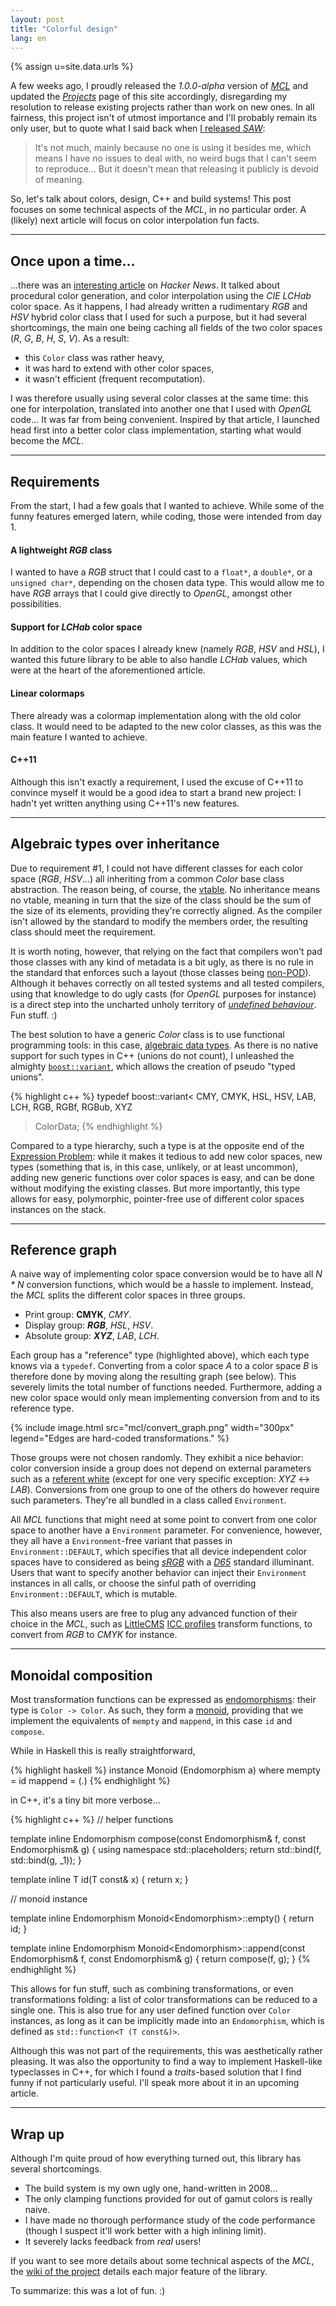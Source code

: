 ```yaml
---
layout: post
title: "Colorful design"
lang: en
---
```


{% assign u=site.data.urls %}

A few weeks ago, I proudly released the *1.0.0-alpha* version of
[*MCL*](/en/{{u.projs}}#mcl) and updated the
[*Projects*](/en/{{u.projs}}) page of this site accordingly,
disregarding my resolution to release existing projects rather than work
on new ones. In all fairness, this project isn't of utmost importance
and I'll probably remain its only user, but to quote what I said back
when [I released *SAW*](/en/2014/03/30/saw.html):

> It's not much, mainly because no one is using it besides me, which
> means I have no issues to deal with, no weird bugs that I can't seem
> to reproduce... But it doesn't mean that releasing it publicly is
> devoid of meaning.

So, let's talk about colors, design, C++ and build systems! This post
focuses on some technical aspects of the *MCL*, in no particular
order. A (likely) next article will focus on color interpolation fun
facts.

---

## Once upon a time...

...there was an
[interesting article](http://blog.noctua-software.com/procedural-colors-for-game.html)
on *Hacker News*. It talked about procedural color generation, and color
interpolation using the *CIE LCHab* color space. As it happens, I had
already written a rudimentary *RGB* and *HSV* hybrid color class that I
used for such a purpose, but it had several shortcomings, the main one
being caching all fields of the two color spaces (*R*, *G*, *B*, *H*,
*S*, *V*). As a result:

* this `Color` class was rather heavy,
* it was hard to extend with other color spaces,
* it wasn't efficient (frequent recomputation).

I was therefore usually using several color classes at the same time:
this one for interpolation, translated into another one that I used with
*OpenGL* code... It was far from being convenient. Inspired by that
article, I launched head first into a better color class implementation,
starting what would become the *MCL*.

---

## Requirements

From the start, I had a few goals that I wanted to achieve. While some
of the funny features emerged latern, while coding, those were intended
from day 1.

#### A lightweight *RGB* class

I wanted to have a *RGB* struct that I could cast to a `float*`, a
`double*`, or a `unsigned char*`, depending on the chosen data
type. This would allow me to have *RGB* arrays that I could give
directly to *OpenGL*, amongst other possibilities.

#### Support for *LCHab* color space

In addition to the color spaces I already knew (namely *RGB*, *HSV* and
*HSL*), I wanted this future library to be able to also handle *LCHab*
values, which were at the heart of the aforementioned article.

#### Linear colormaps

There already was a colormap implementation along with the old color
class. It would need to be adapted to the new color classes, as this was
the main feature I wanted to achieve.

#### C++11

Although this isn't exactly a requirement, I used the excuse of C++11 to
convince myself it would be a good idea to start a brand new project: I
hadn't yet written anything using C++11's new features.

---

## Algebraic types over inheritance

Due to requirement #1, I could not have different classes for each
color space (*RGB*, *HSV*...) all inheriting from a common *Color* base
class abstraction. The reason being, of course, the
[vtable](http://en.wikipedia.org/wiki/Virtual_method_table). No
inheritance means no vtable, meaning in turn that the size of the class
should be the sum of the size of its elements, providing they're
correctly aligned. As the compiler isn't allowed by the standard to
modify the members order, the resulting class should meet the
requirement.

It is worth noting, however, that relying on the fact that compilers
won't pad those classes with any kind of metadata is a bit ugly, as
there is no rule in the standard that enforces such a layout (those
classes being
[non-POD](http://isocpp.org/wiki/faq/intrinsic-types#pod-types)). Although
it behaves correctly on all tested systems and all tested compilers,
using that knowledge to do ugly casts (for *OpenGL* purposes for
instance) is a direct step into the uncharted unholy territory of
[*undefined behaviour*](http://blog.llvm.org/2011/05/what-every-c-programmer-should-know.html). Fun
stuff. :)

The best solution to have a generic *Color* class is to use functional
programming tools: in this case,
[algebraic data types](http://en.wikipedia.org/wiki/Algebraic_data_type). As
there is no native support for such types in C++ (unions do not count),
I unleashed the almighty
[`boost::variant`](http://www.boost.org/doc/html/variant.html), which
allows the creation of pseudo "typed unions".

{% highlight c++ %}
typedef boost::variant<
    CMY, CMYK, HSL, HSV, LAB, LCH, RGB, RGBf, RGBub, XYZ
> ColorData;
{% endhighlight %}

Compared to a type hierarchy, such a type is at the opposite end of the
[Expression Problem](http://c2.com/cgi/wiki?ExpressionProblem): while it
makes it tedious to add new color spaces, new types (something that is,
in this case, unlikely, or at least uncommon), adding new generic
functions over color spaces is easy, and can be done without modifying
the existing classes. But more importantly, this type allows for easy,
polymorphic, pointer-free use of different color spaces instances on the
stack.

---

## Reference graph

A naive way of implementing color space conversion would be to have all
*N \* N* conversion functions, which would be a hassle to
implement. Instead, the *MCL* splits the different color spaces in three
groups.

* Print group: **CMYK**, *CMY*.
* Display group: ***RGB***, *HSL*, *HSV*.
* Absolute group: ***XYZ***, *LAB*, *LCH*.

Each group has a "reference" type (highlighted above), which each type
knows via a `typedef`. Converting from a color space *A* to a color
space *B* is therefore done by moving along the resulting graph (see
below). This severely limits the total number of functions
needed. Furthermore, adding a new color space would only mean
implementing conversion from and to its reference type.

{% include image.html src="mcl/convert_graph.png" width="300px" legend="Edges are hard-coded transformations." %}

Those groups were not chosen randomly. They exhibit a nice behavior:
color conversion inside a group does not depend on external parameters
such as a [referent white](http://en.wikipedia.org/wiki/White_point)
(except for one very specific exception: *XYZ* <-> *LAB*). Conversions
from one group to one of the others do however require such
parameters. They're all bundled in a class called `Environment`.

All *MCL* functions that might need at some point to convert from one
color space to another have a `Environment` parameter. For convenience,
however, they all have a `Environment`-free variant that passes in
`Environment::DEFAULT`, which specifies that all device independent
color spaces have to considered as being
[*sRGB*](http://en.wikipedia.org/wiki/SRGB) with a
[*D65*](http://en.wikipedia.org/wiki/Illuminant_D65) standard
illuminant. Users that want to specify another behavior can inject their
`Environment` instances in all calls, or choose the sinful path of
overriding `Environment::DEFAULT`, which is mutable.

This also means users are free to plug any advanced function of their
choice in the *MCL*, such as [LittleCMS](http://www.littlecms.com/)
[ICC profiles](http://en.wikipedia.org/wiki/ICC_profile) transform
functions, to convert from *RGB* to *CMYK* for instance.

---

## Monoidal composition

Most transformation functions can be expressed as
[endomorphisms](http://en.wikipedia.org/wiki/Endomorphism): their type
is `Color -> Color`. As such, they form a
[monoid](http://en.wikipedia.org/wiki/Monoid_%28category_theory%29),
providing that we implement the equivalents of `mempty` and `mappend`,
in this case `id` and `compose`.

While in Haskell this is really straightforward,

{% highlight haskell %}
instance Monoid (Endomorphism a) where
    mempty = id
    mappend = (.)
{% endhighlight %}

in C++, it's a tiny bit more verbose...

{% highlight c++ %}
// helper functions

template <typename T>
inline Endomorphism<T>
compose(const Endomorphism<T>& f,
        const Endomorphism<T>& g)
{
  using namespace std::placeholders;
  return std::bind(f, std::bind(g, _1));
}

template <typename T>
inline T
id(T const& x)
{
  return x;
}


// monoid instance

template <typename T>
inline Endomorphism<T>
Monoid<Endomorphism<T>>::empty()
{
  return id<T>;
}

template <typename T>
inline Endomorphism<T>
Monoid<Endomorphism<T>>::append(const Endomorphism<T>& f,
                                const Endomorphism<T>& g)
{
  return compose(f, g);
}
{% endhighlight %}

This allows for fun stuff, such as combining transformations, or even
transformations folding: a list of color transformations can be reduced
to a single one. This is also true for any user defined function over
`Color` instances, as long as it can be implicitly made into an
`Endomorphism`, which is defined as `std::function<T (T const&)>`.

Although this was not part of the requirements, this was aesthetically
rather pleasing. It was also the opportunity to find a way to implement
Haskell-like typeclasses in C++, for which I found a *traits*-based
solution that I find funny if not particularly useful. I'll speak more
about it in an upcoming article.

---

## Wrap up

Although I'm quite proud of how everything turned out, this library has
several shortcomings.

* The build system is my own ugly one, hand-written in 2008...
* The only clamping functions provided for out of gamut colors is really
  naive.
* I have made no thorough performance study of the code performance
  (though I suspect it'll work better with a high inlining limit).
* It severely lacks feedback from *real* users!

If you want to see more details about some technical aspects of the
*MCL*, the [wiki of the project](https://github.com/nicuveo/MCL/wiki)
details each major feature of the library.

To summarize: this was a lot of fun. :)

